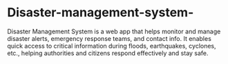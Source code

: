 # Disaster-management-system-
Disaster Management System is a web app that helps monitor and manage disaster alerts, emergency response teams, and contact info. It enables quick access to critical information during floods, earthquakes, cyclones, etc., helping authorities and citizens respond effectively and stay safe.
